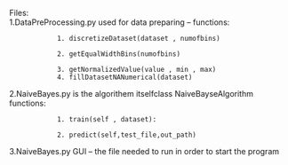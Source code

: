 Files: 																	
1.DataPreProcessing.py used for data preparing – functions:										

				
				1. discretizeDataset(dataset , numofbins)	
			
				2. getEqualWidthBins(numofbins)										

				3. getNormalizedValue(value , min , max)												
				4. fillDatasetNANumerical(dataset)												


							

2.NaiveBayes.py is the algorithem itselfclass NaiveBayseAlgorithm functions:
				
				
				1. train(self , dataset):									

				2. predict(self,test_file,out_path)								

3.NaiveBayes.py GUI – the file needed to run in order to start the program										
